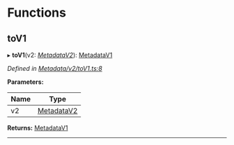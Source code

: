 

# Functions

<a id="tov1"></a>

##  toV1

▸ **toV1**(v2: *[MetadataV2](../classes/_metadata_v2_metadata_.metadatav2.md)*): [MetadataV1](../classes/_metadata_v1_metadata_.metadatav1.md)

*Defined in [Metadata/v2/toV1.ts:8](https://github.com/polkadot-js/api/blob/b8fabfe/packages/types/src/Metadata/v2/toV1.ts#L8)*

**Parameters:**

| Name | Type |
| ------ | ------ |
| v2 | [MetadataV2](../classes/_metadata_v2_metadata_.metadatav2.md) |

**Returns:** [MetadataV1](../classes/_metadata_v1_metadata_.metadatav1.md)

___

